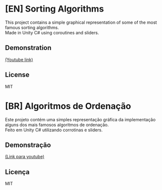 # [EN] Sorting Algorithms
This project contains a simple graphical representation of some of the most famous sorting algorithms.  
Made in Unity C# using coroutines and sliders.

Demonstration
----
[(Youtube link)](https://www.youtube.com/watch?v=LUJXNEJPi1A&feature=youtu.be)

License
----
MIT


# [BR] Algoritmos de Ordenação
Este projeto contém uma simples representação gráfica da implementação alguns dos mais famosos algoritmos de ordenação.  
Feito em Unity C# utilizando corrotinas e sliders.

Demonstração
----
[(Link para youtube)](https://www.youtube.com/watch?v=LUJXNEJPi1A&feature=youtu.be)

Licença
----
MIT


